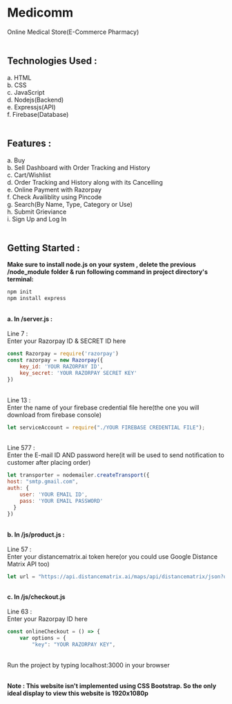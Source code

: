 # Medicomm

Online Medical Store(E-Commerce Pharmacy)
<br>
<br>

## Technologies Used :
a. HTML<br>
b. CSS<br>
c. JavaScript<br>
d. Nodejs(Backend)<br>
e. Expressjs(API)<br>
f. Firebase(Database)
<br>
<br>

## Features :
a. Buy<br>
b. Sell Dashboard with Order Tracking and History<br>
c. Cart/Wishlist<br>
d. Order Tracking and History along with its Cancelling<br>
e. Online Payment with Razorpay<br>
f. Check Availiblity using Pincode<br>
g. Search(By Name, Type, Category or Use)<br>
h. Submit Grieviance<br>
i. Sign Up and Log In
<br>
<br>

## Getting Started :
**Make sure to install node.js on your system , delete the previous /node_module folder & run following command in project directory's terminal:**
```javascript
npm init 
npm install express
```
<br>**a. In /server.js :**
<br><br>Line 7 : <br>
Enter your Razorpay ID & SECRET ID here<br>
```javascript
const Razorpay = require('razorpay')
const razorpay = new Razorpay({
    key_id: 'YOUR RAZORPAY ID',
    key_secret: 'YOUR RAZORPAY SECRET KEY'
})
```
<br>Line 13 : <br>
Enter the name of your firebase credential file here(the one you will download from firebase console)<br>
```javascript
let serviceAccount = require("./YOUR FIREBASE CREDENTIAL FILE");
```
<br>Line 577 : <br>
Enter the E-mail ID AND password here(it will be used to send notification to customer after placing order)<br>
```javascript
let transporter = nodemailer.createTransport({
host: "smtp.gmail.com",
auth: {
    user: 'YOUR EMAIL ID',
    pass: 'YOUR EMAIL PASSWORD'
  }
})
```
<br>**b. In /js/product.js :**
<br><br>Line 57 :
<br>Enter your distancematrix.ai token here(or you could use Google Distance Matrix API too)
```javascript
let url = "https://api.distancematrix.ai/maps/api/distancematrix/json?origins=${sellerPin}&destinations=${userPin}&departure_time=now&key=YOUR TOKEN ID";
```
<br>**c. In /js/checkout.js**
<br><br>Line 63 :
<br>Enter your Razorpay ID here
```javascript
const onlineCheckout = () => {
    var options = {
        "key": "YOUR RAZORPAY KEY",
```
<br>Run the project by typing localhost:3000 in your browser
<br><br>

**Note : This website isn't implemented using CSS Bootstrap.
        So the only ideal display to view this website is 1920x1080p**
       

